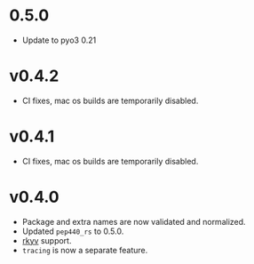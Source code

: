 # 0.5.0

* Update to pyo3 0.21

# v0.4.2

* CI fixes, mac os builds are temporarily disabled.

# v0.4.1

* CI fixes, mac os builds are temporarily disabled.

# v0.4.0

* Package and extra names are now validated and normalized.
* Updated `pep440_rs` to 0.5.0.
* [rkyv](https://github.com/rkyv/rkyv) support.
* `tracing` is now a separate feature.
